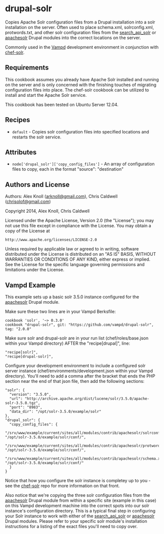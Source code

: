 # drupal-solr

Copies Apache Solr configuration files from a Drupal installation into a solr installation on the server.  Often used to place schema.xml, solrconfig.xml, protwords.txt, and other solr configuration files from the [search_api_solr](https://www.drupal.org/project/search_api_solr) or [apachesolr](https://www.drupal.org/project/apachesolr) Drupal modules into the correct locations on the server.

Commonly used in the [Vampd](https://github.com/vampd/vampd) development environment in conjunction with [chef-solr](https://github.com/dwradcliffe/chef-solr).

## Requirements

This cookbook assumes you already have Apache Solr installed and running on the server and is only concerned with the finishing touches of migrating configuration files into place.  The chef-solr cookbook can be utilized to install and start the Apache Solr service.

This cookbook has been tested on Ubuntu Server 12.04.

## Recipes

- `default` - Copies solr configuration files into specified locations and restarts the solr service.

## Attributes

- `node['drupal_solr']['copy_config_files']` - An array of configuration files to copy, each in the format "source": "destination"

## Authors and License

Authors: Alex Knoll (arknoll@gmail.com), Chris Caldwell (chrisolof@gmail.com)

Copyright 2014, Alex Knoll, Chris Caldwell

Licensed under the Apache License, Version 2.0 (the "License");
you may not use this file except in compliance with the License.
You may obtain a copy of the License at

    http://www.apache.org/licenses/LICENSE-2.0

Unless required by applicable law or agreed to in writing, software
distributed under the License is distributed on an "AS IS" BASIS,
WITHOUT WARRANTIES OR CONDITIONS OF ANY KIND, either express or implied.
See the License for the specific language governing permissions and
limitations under the License.

## Vampd Example

This example sets up a basic solr 3.5.0 instance configured for the [apachesolr](https://www.drupal.org/project/apachesolr) Drupal module.

Make sure these two lines are in your Vampd Berksfile:

    cookbook 'solr', '~> 0.3.0'
    cookbook "drupal-solr", git: "https://github.com/vampd/drupal-solr", tag: "2.0.0"

Make sure solr and drupal-solr are in your run list (chef/roles/base.json within your Vampd directory) AFTER the "recipe[drupal]", line:

    "recipe[solr]",
    "recipe[drupal-solr]",

Configure your development environment to include a configured solr server instance (chef/environments/development.json within your Vampd directory).  You'll need to add a comma after the bracket that ends the PHP section near the end of that json file, then add the following sections:

    "solr": {
      "version": "3.5.0",
      "url": "http://archive.apache.org/dist/lucene/solr/3.5.0/apache-solr-3.5.0.tgz",
      "port": "8983",
      "data_dir": "/opt/solr-3.5.0/example/solr"
    },
    "drupal_solr": {
      "copy_config_files": {
        "/srv/www/example/current/sites/all/modules/contrib/apachesolr/solrconfig.xml": "/opt/solr-3.5.0/example/solr/conf/",
        "/srv/www/example/current/sites/all/modules/contrib/apachesolr/protwords.txt": "/opt/solr-3.5.0/example/solr/conf/",
        "/srv/www/example/current/sites/all/modules/contrib/apachesolr/schema.xml": "/opt/solr-3.5.0/example/solr/conf/"
      }
    }

Notice that how you configure the solr instance is completey up to you - see the [chef-solr](https://github.com/dwradcliffe/chef-solr) repo for more information on that front.

Also notice that we're copying the three solr configuration files from the [apachesolr](https://www.drupal.org/project/apachesolr) Drupal module from within a specific site (example in this case) on this Vampd development machine into the correct spots into our solr instance's configuration directory.  This is a typical final step in configuring your Solr instance to work with either of the [search_api_solr](https://www.drupal.org/project/search_api_solr) or [apachesolr](https://www.drupal.org/project/apachesolr) Drupal modules.  Please refer to your specific solr module's installation instructions for a listing of the exact files you'll need to copy over.

